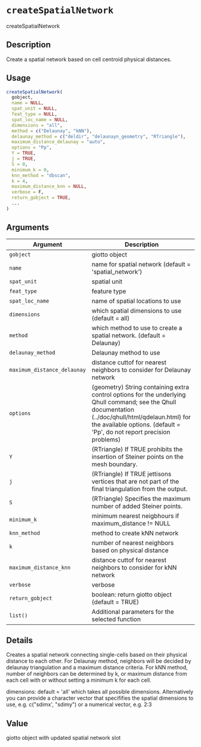 # `createSpatialNetwork`

createSpatialNetwork


## Description

Create a spatial network based on cell centroid physical distances.


## Usage

```r
createSpatialNetwork(
  gobject,
  name = NULL,
  spat_unit = NULL,
  feat_type = NULL,
  spat_loc_name = NULL,
  dimensions = "all",
  method = c("Delaunay", "kNN"),
  delaunay_method = c("deldir", "delaunayn_geometry", "RTriangle"),
  maximum_distance_delaunay = "auto",
  options = "Pp",
  Y = TRUE,
  j = TRUE,
  S = 0,
  minimum_k = 0,
  knn_method = "dbscan",
  k = 4,
  maximum_distance_knn = NULL,
  verbose = F,
  return_gobject = TRUE,
  ...
)
```


## Arguments

Argument      |Description
------------- |----------------
`gobject`     |     giotto object
`name`     |     name for spatial network (default = 'spatial_network')
`spat_unit`     |     spatial unit
`feat_type`     |     feature type
`spat_loc_name`     |     name of spatial locations to use
`dimensions`     |     which spatial dimensions to use (default = all)
`method`     |     which method to use to create a spatial network. (default = Delaunay)
`delaunay_method`     |     Delaunay method to use
`maximum_distance_delaunay`     |     distance cuttof for nearest neighbors to consider for Delaunay network
`options`     |     (geometry) String containing extra control options for the underlying Qhull command; see the Qhull documentation (../doc/qhull/html/qdelaun.html) for the available options. (default = 'Pp', do not report precision problems)
`Y`     |     (RTriangle) If TRUE prohibits the insertion of Steiner points on the mesh boundary.
`j`     |     (RTriangle) If TRUE jettisons vertices that are not part of the final triangulation from the output.
`S`     |     (RTriangle) Specifies the maximum number of added Steiner points.
`minimum_k`     |     minimum nearest neigbhours if maximum_distance != NULL
`knn_method`     |     method to create kNN network
`k`     |     number of nearest neighbors based on physical distance
`maximum_distance_knn`     |     distance cuttof for nearest neighbors to consider for kNN network
`verbose`     |     verbose
`return_gobject`     |     boolean: return giotto object (default = TRUE)
`list()`     |     Additional parameters for the selected function


## Details

Creates a spatial network connecting single-cells based on their physical distance to each other.
 For Delaunay method, neighbors will be decided by delaunay triangulation and a maximum distance criteria. For kNN method, number of neighbors can be determined by k, or maximum distance from each cell with or without
 setting a minimum k for each cell.
 
 dimensions:  default = 'all' which takes all possible dimensions.
 Alternatively you can provide a character vector that specififies the spatial dimensions to use, e.g. c("sdimx', "sdimy")
 or a numerical vector, e.g. 2:3


## Value

giotto object with updated spatial network slot


